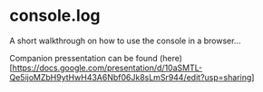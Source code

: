 # console.log
A short walkthrough on how to use the console in a browser...

Companion pressentation can be found (here)[https://docs.google.com/presentation/d/10aSMTL-Qe5ijoMZbH9ytHwH43A6Nbf06Jk8sLmSr944/edit?usp=sharing]
